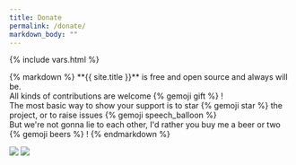 ```yaml
---
title: Donate
permalink: /donate/
markdown_body: ""
---
```

{% include vars.html %}

<div class="markdown-body">{% markdown %}
**{{ site.title }}** is free and open source and always will be.<br />
All kinds of contributions are welcome {% gemoji gift %} !<br />
The most basic way to show your support is to star {% gemoji star %} the project, or to raise issues {% gemoji speech_balloon %}<br />
But we're not gonna lie to each other, I'd rather you buy me a beer or two {% gemoji beers %} !
{% endmarkdown %}<span></span></div>

<p>
  <a class="donate" title="Support me on Patreon" target="_blank" href="https://www.patreon.com/{{ site.patreon }}"><img src="{{ site.baseurl }}/img/donate/patreon.png" /></a>
  <a class="donate" title="Paypal Donate" target="_blank" href="https://www.paypal.me/{{ site.paypal }}"><img src="{{ site.baseurl }}/img/donate/paypal.png" /></a>
</p>